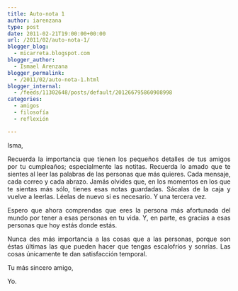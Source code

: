 ```yaml
---
title: Auto-nota 1
author: iarenzana
type: post
date: 2011-02-21T19:00:00+00:00
url: /2011/02/auto-nota-1/
blogger_blog:
  - micarreta.blogspot.com
blogger_author:
  - Ismael Arenzana
blogger_permalink:
  - /2011/02/auto-nota-1.html
blogger_internal:
  - /feeds/11302648/posts/default/201266795860908998
categories:
  - amigos
  - filosofía
  - reflexión

---
```

<p style="text-align: justify;">
  Isma,
</p>

<p style="text-align: justify;">
  Recuerda la importancia que tienen los pequeños detalles de tus amigos por tu cumpleaños; especialmente las notitas. Recuerda lo amado que te sientes al leer las palabras de las personas que más quieres. Cada mensaje, cada correo y cada abrazo. Jamás olvides que, en los momentos en los que te sientas más sólo, tienes esas notas guardadas. Sácalas de la caja y vuelve a leerlas. Léelas de nuevo si es necesario. Y una tercera vez.
</p>

<p style="text-align: justify;">
  Espero que ahora comprendas que eres la persona más afortunada del mundo por tener a esas personas en tu vida. Y, en parte, es gracias a esas personas que hoy estás donde estás.
</p>

<p style="text-align: justify;">
  Nunca des más importancia a las cosas que a las personas, porque son éstas últimas las que pueden hacer que tengas escalofríos y sonrías. Las cosas únicamente te dan satisfacción temporal.
</p>

<p style="text-align: justify;">
  Tu más sincero amigo,
</p>

<p style="text-align: justify;">
  Yo.
</p>